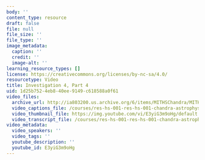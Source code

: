 ```yaml
---
body: ''
content_type: resource
draft: false
file: null
file_size: ''
file_type: ''
image_metadata:
  caption: ''
  credit: ''
  image-alt: ''
learning_resource_types: []
license: https://creativecommons.org/licenses/by-nc-sa/4.0/
resourcetype: Video
title: Investigation 4, Part 4
uid: 1d25b752-4eb8-40ee-9149-c618588a0f61
video_files:
  archive_url: http://ia803200.us.archive.org/6/items/MITHSChandra/MITHS_chandra_4_04_300k.mp4
  video_captions_file: /courses/res-hs-001-res-hs-001-chandra-astrophysics-institute/E3yiG3m9oHg_captions.webvtt
  video_thumbnail_file: https://img.youtube.com/vi/E3yiG3m9oHg/default.jpg
  video_transcript_file: /courses/res-hs-001-res-hs-001-chandra-astrophysics-institute/E3yiG3m9oHg_transcript.pdf
video_metadata:
  video_speakers: ''
  video_tags: ''
  youtube_description: ''
  youtube_id: E3yiG3m9oHg
---
```

